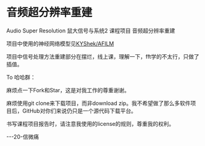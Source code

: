 # 音频超分辨率重建
Audio Super Resolution
鼠大信号与系统2 课程项目 音频超分辨率重建

项目中使用的神经网络模型见[KYShek/AFILM](https://github.com/KYShek/AFILM)

项目中信号处理方法重建部分在摆烂，线上课，理解一下，fft学的不太行，只做了插值。

To 哈哈群：

麻烦点一下Fork和Star，这是对我工作的尊重谢谢。

麻烦使用git clone来下载项目，而非download zip。我不希望做了那么多软件项目后，GitHub对你们来说仍只是一个源代码下载平台。

书写课程项目报告时，请注意我使用的license的规则，尊重我的权利。

---20-信微痛
